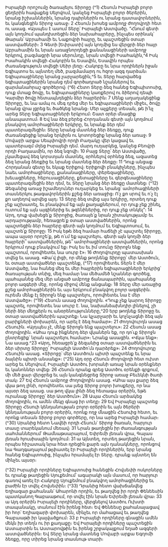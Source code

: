 
Իսրայելի որոշումը ծառայելու Տիրոջը
(^1) Հեսուն Իսրայելի բոլոր ցեղերին հավաքեց Սելովում, կանչեց Իսրայելի բոլոր ծերերին, նրանց իշխաններին, նրանց
դպիրներին ու նրանց դատավորներին, եւ կանգնեցին Տիրոջ առաջ։ 2 Հեսուն խոսեց ամբողջ ժողովրդի հետ ու ասաց.
«Այսպես է ասում Տերը՝ Իսրայելի Աստվածը. “Հնում գետի այն կողմում պանդխտեցին ձեր նախահայրերը, ինչպես
օրինակ՝ Թարան՝ Աբրահամի եւ Նաքովրի հայրը, եւ պաշտեցին օտար աստվածների։ 3 Գետի [Եփրատի] այն կողմից ես
վերցրի ձեր հայր Աբրահամին եւ նրան առաջնորդեցի քանանացիների ամբողջ երկրով, բազմացրի նրա սերունդը, նրան
տվեցի Իսահակին,^4 Իսկ Իսահակին տվեցի Հակոբին եւ Եսավին, Եսավին որպես ժառանգություն տվեցի Սեիր լեռը։
Հակոբը եւ նրա որդիներն իջան Եգիպտոս եւ այնտեղ մեծ, բազմամարդ ու հզոր ազգ դարձան։ Եգիպտացիները նրանց
չարչարեցին,^5 եւ Տերը հարվածեց եգիպտացիներին նրանց դեմ գործադրած նշաններով եւ զարմանահրաշ գործերով։
(^6) Հետո Տերը ձեզ հանեց Եգիպիտոսից, դուք մտաք ծովը, եւ եգիպտացիները կառքերով ու ձիերով դեպի Կարմիր ծովը
հետապնդեցին ձեր հայրերին։ 7 Մենք աղաղակեցինք Տիրոջը, եւ նա ամպ ու մեգ դրեց մեր եւ եգիպտացիների միջեւ, ծովը
նրանց վրա լցրեց եւ ծածկեց նրանց։ Մեր աչքերը տեսան, թե ի՛նչ արեց Տերը եգիպտացիների երկրում։ Շատ օրեր
մնացիք անապատում։ 8 Եվ նա ձեզ բերեց Հորդանան գետի այն կողմում բնակվող ամորհացիների երկիրը, եւ նրանք ձեր
դեմ պատերազմեցին։ Տերը նրանց մատնեց ձեր ձեռքը, դուք ժառանգեցիք նրանց երկիրն ու կոտորեցիք նրանց ձեր
առաջ։ 9 Մովաբի արքա Սեպփովրի որդի Բաղակը վեր կացավ եւ պատերազմ մղեց Իսրայելի դեմ. մարդ ուղարկեց,
կանչեց Բեովրի որդի Բաղաամին, որ ձեզ նզովի։ 10 Բայց Տերը՝ ձեր Աստվածը, չկամեցավ ձեզ կորստյան մատնել,
օրհնելով օրհնեց ձեզ, ազատեց ձեզ նրանց ձեռքից եւ նրանց մատնեց ձեր ձեռքը։ 11 Դուք անցաք Հորդանան գետը եւ
եկաք Երիքով։ Երիքովի բնակիչները, ինչպես նաեւ ամորհացիները, քանանացիները, փերեզացիները, խեւացիները,
հեբուսացիները, քետացիները եւ գերգեսացիները պատերազմեցին ձեր դեմ, եւ Տերը նրանց ձեր ձեռքը մատնեց։
(^12) Ձեզանից առաջ իշամեղուներ ուղարկեց եւ նրանց՝ ամորհացիների տասներկու թագավորներին քշեց ձեր առաջից։ Ո՛չ
քո սրով եւ ո՛չ էլ քո աղեղով արվեց այդ։ 13 Տերը ձեզ տվեց այս երկիրը, որտեղ դուք չեք աշխատել, եւ բնակվում եք այն
քաղաքներում, որ դուք չեք շինել, ուտում եք այն այգիներից եւ թզենիներից, որ դուք չեք տնկել”։ 14 Արդ, դուք վախեցե՛ք
Տիրոջից, ծառայե՛ք նրան շիտակությամբ եւ արդարությամբ, հեռացրե՛ք օտար աստվածներին, որոնց պաշտեցին ձեր
հայրերը գետի այն կողմում եւ Եգիպտոսում, եւ պաշտե՛ք Տիրոջը։ 15 Իսկ եթե ձեզ համար հաճելի չէ պաշտել Տիրոջը, ապա
այսօր որոշե՛ք, թե ո՛ւմ եք պաշտելու. գետի այն կողմի ձեր հայրերի՞ աստվածներին, թե՞ ամորհացիների աստվածներին,
որոնց երկրում դուք բնակվում եք։ Իսկ ես եւ իմ տունը Տիրոջն ենք պաշտում, որովհետեւ նա սուրբ է»։ 16 Ժողովուրդը
պատասխան տվեց եւ ասաց. «Քա՛վ լիցի, որ մենք թողնենք Տիրոջը՝ մեր Աստծուն, եւ օտար աստվածներ պաշտենք,
(^17) որովհետեւ Տերն է մեր Աստվածը, նա հանեց մեզ եւ մեր հայրերին եգիպտացիների երկրից՝ ծառայության տնից, մեզ
համար նա մեծամեծ նշաններ գործեց, պահպանեց մեզ մեր անցած ամբողջ ճանապարհին, պահպանեց բոլոր ազգերի
մեջ, որոնց միջով մենք անցանք։ 18 Տերը մեր առաջից քշեց ամորհացիներին եւ այս երկրում բնակվող բոլոր ազգերին.
ուրեմն մենք էլ Տիրոջն ենք պաշտելու, որովհետեւ նա է մեր Աստվածը»։
(^19) Հեսուն ասաց ժողովրդին. «Դուք չեք կարող Տիրոջը պաշտել, որովհետեւ նա սուրբ է. նա, նախանձախնդիր լինելով,
չի ների ձեր մեղքերն ու անօրենությունները,^20 երբ թողնեք Տիրոջը եւ օտար աստվածներին պաշտեք։ Նա կչարչարի եւ
կոչնչացնի ձեզ այն բարիքների փոխարեն, որ արել է ձեզ համար»։ 21 Ժողովուրդն ասաց Հեսուին. «Այդպես չէ, մենք
Տիրոջն ենք պաշտելու»։ 22 Հեսուն ասաց ժողովրդին. «Ահա դուք ինքներդ ձեր վկաներն եք, որ դո՛ւք Տիրոջն ընտրեցիք՝
նրան պաշտելու համար»։ Նրանք ասացին. «Վկա ենք»։ Նա ասաց.^23 «Արդ, հեռացրե՛ք ձեզանից օտար աստվածներին
եւ ձեր սիրտը Տիրոջը՝ Իսրայելի Աստծո՛ւն դարձրեք»։ 24 Ժողովուրդը Հեսուին ասաց. «Տիրոջը՝ մեր Աստծուն պիտի
պաշտենք եւ նրա ձայնին պիտի անսանք»։
(^25) Այդ օրը Հեսուն ժողովրդի հետ ուխտ արեց եւ Սելովում, Իսրայելի Աստծու խորանի առաջ նրան օրենքներ եւ
կանոններ տվեց։ 26 Հեսուն դրանք գրեց Աստծու օրենքի գրքում, մի մեծ քար վերցրեց եւ այն կանգնեցրեց Տիրոջ առաջ
Բեւեկնի ծառի տակ։ 27 Եվ Հեսուն ամբողջ ժողովրդին ասաց. «Ահա այս քարը ձեզ վկա թող լինի, որովհետեւ սա լսեց
Տիրոջ բոլոր խոսքերը, որ նա այսօր ձեզ ասաց. սա թող վկա լինի ձեզ հետագա օրերին, եթե ուրանաք Տիրոջը՝ ձեր
Աստծուն»։ 28 Ապա Հեսուն արձակեց ժողովրդին, ու ամեն մեկը գնաց իր տեղը։ 29 Եվ Իսրայելը պաշտեց Տիրոջը Հեսուի
կենդանության բոլոր օրերին եւ այն ծերերի կենդանության բոլոր օրերին, որոնք ողջ մնացին Հեսուից հետո, եւ որոնք
տեսան Տիրոջ բոլոր գործերը, որ նա արեց Իսրայելի համար։
(^30) Սրանից հետո Նավեի որդի Հեսուն՝ Տիրոջ ծառան, հարյուր տասը տարեկանում մեռավ։ 31 Նրան թաղեցին իր
ժառանգության սահմաններում՝ Թամնաթսարայում, Եփրեմի լեռան վրա, Գայաս լեռան հյուսիսային կողմում։
31 ա Այնտեղ, որտեղ թաղեցին նրան, որպես հիշատակ նրա հետ դրեցին քարե այն դանակները, որոնցով նա
Գաղգաղայում թլփատել էր Իսրայելի որդիներին, երբ նրանց հանեց Եգիպտոսից, ինչպես հրամայել էր Տերը. դրանք
այնտեղ են մինչեւ այսօր։


(^32) Իսրայելի որդիները Եգիպտոսից հանեցին Հովսեփի ոսկորները եւ դրանք թաղեցին Սյուքեմում՝ ագարակի այն
մասում, որ հարյուր գառով առել էր Հակոբը Սյուքեմում բնակվող ամորհացիներից եւ բաժին էր տվել Հովսեփին։
(^33) Դրանից հետո վախճանվեց Եղիազար քահանան՝ Ահարոնի որդին, եւ թաղվեց իր որդի Փենեեսին պատկանող
Գաբաաթում, որ տվել էին նրան Եփրեմի լեռան վրա։
33 ա Այդ օրերին Իսրայելի որդիները, վերցնելով Աստծու Ուխտի տապանակը, տանում էին իրենց հետ։ Եվ Փենեեսը
քահանայացավ իր հոր՝ Եղիազարի փոխարեն, մինչեւ որ մահացավ եւ թաղվեց Գաբաաթի իր կալվածքում։
33 բ Իսրայելի որդիները գնացին ամեն մեկն իր տեղն ու իր քաղաքը։ Եվ Իսրայելի որդիները պաշտեցին Աստարտին
եւ Աստարովթին եւ իրենց շրջակայքում եղած ազգերի աստվածներին։ Եվ Տերը նրանց մատնեց Մովաբի արքա Եգղոմի
ձեռքը, որը տիրեց նրանց տասնութ տարի։


